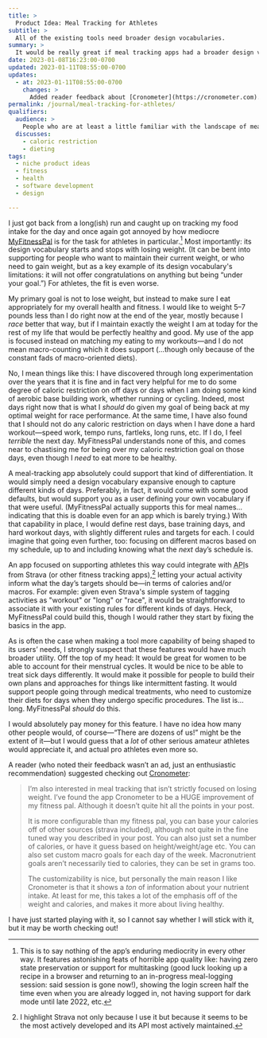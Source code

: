```yaml
---
title: >
  Product Idea: Meal Tracking for Athletes
subtitle: >
  All of the existing tools need broader design vocabularies.
summary: >
  It would be really great if meal tracking apps had a broader design vocabulary—one which supports what even serious amateur athletes (still less pros!) actually need… because not every day is the same!
date: 2023-01-08T16:23:00-0700
updated: 2023-01-11T08:55:00-0700
updates:
  - at: 2023-01-11T08:55:00-0700
    changes: >
      Added reader feedback about [Cronometer](https://cronometer.com).
permalink: /journal/meal-tracking-for-athletes/
qualifiers:
  audience: >
    People who are at least a little familiar with the landscape of meal tracking apps, especially other serious amateur athletes.
  discusses:
    - caloric restriction
    - dieting
tags:
  - niche product ideas
  - fitness
  - health
  - software development
  - design

---
```


I just got back from a long(ish) run and caught up on tracking my food intake for the day and once again got annoyed by how mediocre [MyFitnessPal][mfp] is for the task for athletes in particular.[^mediocre] Most importantly: its design vocabulary starts and stops with losing weight. (It can be bent into supporting for people who want to maintain their current weight, or who need to gain weight, but as a key example of its design vocabulary's limitations: it will not offer congratulations on anything but being “under your goal.”) For athletes, the fit is even worse.

[mfp]: https://www.myfitnesspal.com

My primary goal is not to lose weight, but instead to make sure I eat appropriately for my overall health and fitness. I would like to weight 5–7 pounds less than I do right now at the end of the year, mostly because I *race* better that way, but if I maintain exactly the weight I am at today for the rest of my life that would be perfectly healthy and good. My use of the app is focused instead on matching my eating to my workouts—and I do not mean macro-counting which it does support (…though only because of the constant fads of macro-oriented diets).

No, I mean things like this: I have discovered through long experimentation over the years that it is fine and in fact very helpful for me to do some degree of caloric restriction on off days or days when I am doing some kind of aerobic base building work, whether running or cycling. Indeed, most days right now that is what I *should* do given my goal of being back at my optimal weight for race performance. At the same time, I have also found that I should not do any caloric restriction on days when I have done a hard workout—speed work, tempo runs, fartleks, long runs, etc. If I do, I feel *terrible* the next day. MyFitnessPal understands none of this, and comes near to chastising me for being over my caloric restriction goal on those days, even though I *need* to eat more to be healthy.

A meal-tracking app absolutely could support that kind of differentiation. It would simply need a design vocabulary expansive enough to capture different kinds of days. Preferably, in fact, it would come with some good defaults, but would support you as a user defining your own vocabulary if that were useful. (MyFitnessPal actually supports this for meal names… indicating that this is doable even for an app which is barely trying.) With that capability in place, I would define rest days, base training days, and hard workout days, with slightly different rules and targets for each. I could imagine that going even further, too: focusing on different macros based on my schedule, up to and including knowing what the *next* day’s schedule is.

An app focused on supporting athletes this way could integrate with <abbr title="application programming interface">API</abbr>s from Strava (or other fitness tracking apps),[^why-strava] letting your actual activity inform what the day’s targets should be—in terms of calories and/or macros. For example: given even Strava's simple system of tagging activities as "workout" or "long" or "race", it would be straightforward to associate it with your existing rules for different kinds of days. Heck, MyFitnessPal could build this, though I would rather they start by fixing the basics in the app.

<aside>

As is often the case when making a tool more capability of being shaped to its users’ needs, I strongly suspect that these features would have much broader utility. Off the top of my head: It would be great for women to be able to account for their menstrual cycles. It would be nice to be able to treat sick days differently. It would make it possible for people to build their own plans and approaches for things like intermittent fasting. It would support people going through medical treatments, who need to customize their diets for days when they undergo specific procedures. The list is… long. MyFitnessPal *should* do this.

</aside>

I would absolutely pay money for this feature. I have no idea how many other people would, of course—“There are dozens of us!” might be the extent of it—but I would guess that a *lot* of other serious amateur athletes would appreciate it, and actual pro athletes even more so.

<div class=callout>

A reader (who noted their feedback wasn’t an ad, just an enthusiastic recommendation) suggested checking out [Cronometer](https://cronometer.com):

> I’m also interested in meal tracking that isn’t strictly focused on losing weight. I’ve found the app Cronometer to be a HUGE improvement of my fitness pal. Although it doesn’t quite hit all the points in your post. 
> 
> It is more configurable than my fitness pal, you can base your calories off of other sources (strava included), although not quite in the fine tuned way you described in your post. You can also just set a number of calories, or have it guess based on height/weight/age etc. You can also set custom macro goals for each day of the week. Macronutrient goals aren’t necessarily tied to calories, they can be set in grams too.
> 
> The customizability is nice, but personally the main reason I like Cronometer is that it shows a *ton* of information about your nutrient intake. At least for me, this takes a lot of the emphasis off of the weight and calories, and makes it more about living healthy.

I have just started playing with it, so I cannot say whether I will stick with it, but it may be worth checking out!

</div>



[^mediocre]: This is to say nothing of the app’s enduring mediocrity in every other way. It features astonishing feats of horrible app quality like: having zero state preservation or support for multitasking (good luck looking up a recipe in a browser and returning to an in-progress meal-logging session: said session is gone now!), showing the login screen half the time even when you are already logged in, not having support for dark mode until late 2022, etc.

[^why-strava]: I highlight Strava not only because I use it but because it seems to be the most actively developed and its <abbr>API</abbr> most actively maintained.